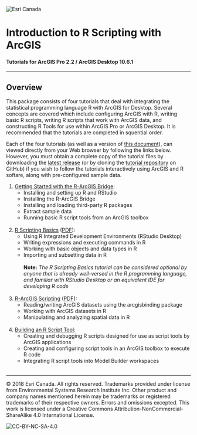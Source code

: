 ![Esri Canada](https://highered-esricanada.github.io/r-arcgis-tutorials/images/logo.png "Esri Canada")
# Introduction to R Scripting with ArcGIS
#### Tutorials for ArcGIS Pro 2.2 / ArcGIS Desktop 10.6.1

---

## Overview

This package consists of four tutorials that deal with integrating the statistical programming language R with ArcGIS for Desktop.  Several concepts are covered which include configuring ArcGIS with R, writing basic R scripts, writing R scripts that work with ArcGIS data, and constructing R Tools for use within ArcGIS Pro or ArcGIS Desktop.  It is recommended that the tutorials are completed in squential order.

Each of the four tutorials (as well as a version of [this document](https://highered-esricanada.github.io/r-arcgis-tutorials/0-Intro-to-R-ArcGIS_package.pdf)), can viewed directly from your Web browser by following the links below.  However, you must obtain a complete copy of the tutorial files by downloading the [latest release](https://github.com/highered-esricanada/r-arcgis-tutorials/releases/latest) (or by cloning the [tutorial repository](https://github.com/highered-esricanada/r-arcgis-tutorials/) on GitHub) if you wish to follow the tutorials interactively using ArcGIS and R softare, along with pre-configured sample data.

1. [Getting Started with the R-ArcGIS Bridge](https://highered-esricanada.github.io/r-arcgis-tutorials/1-Getting-Started.pdf):
   * Installing and setting up R and RStudio
   * Installing the R-ArcGIS Bridge
   * Installing and loading third-party R packages
   * Extract sample data
   * Running basic R script tools from an ArcGIS toolbox<br /><br />
2. [R Scripting Basics](https://highered-esricanada.github.io/r-arcgis-tutorials/2-R-Scripting-Basics.html) ([PDF](https://highered-esricanada.github.io/r-arcgis-tutorials/2-R-Scripting-Basics.pdf)):
   * Using R Integrated Development Environments (RStudio Desktop)
   * Writing expressions and executing commands in R
   * Working with basic objects and data types in R
   * Importing and subsetting data in R<br /><br />
   **Note:** *The R Scripting Basics tutorial can be considered optional by anyone that is already well-versed in the R programming language, and familiar with RStudio Desktop or an equivalent IDE for developing R code*<br /><br />
3. [R-ArcGIS Scripting](https://highered-esricanada.github.io/r-arcgis-tutorials/3-R-ArcGIS-Scripting.html) ([PDF](https://highered-esricanada.github.io/r-arcgis-tutorials/3-R-ArcGIS-Scripting.pdf)):
   * Reading/writing ArcGIS datasets using the arcgisbinding package
   * Working with ArcGIS datasets in R
   * Manipulating and analyzing spatial data in R<br /><br />
4. [Building an R Script Tool](https://highered-esricanada.github.io/r-arcgis-tutorials/4-Building-an-R-Script-Tool.pdf):
   * Creating and debugging R scripts designed for use as script tools by ArcGIS applications
   * Creating and configuring script tools in an ArcGIS toolbox to execute R code
   * Integrating R script tools into Model Builder workspaces<br /><br />

---

© 2018 Esri Canada. All rights reserved. Trademarks provided under license
from Environmental Systems Research Institute Inc. Other product and
company names mentioned herein may be trademarks or registered
trademarks of their respective owners. Errors and omissions excepted. This work is licensed
under a Creative Commons Attribution-NonCommercial-ShareAlike 4.0 International
License.

![CC-BY-NC-SA-4.0](https://highered-esricanada.github.io/r-arcgis-tutorials/images/CC-BY-NC-SA-4.0.png "CC-BY-NC-SA-4.0")
